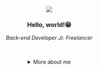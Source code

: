 
<!--
**janainaborges/janainaborges** is a ✨ _special_ ✨ repository because its `README.md` (this file) appears on your GitHub profile.
============================================

Here are some ideas to get you started:

- 🔭 I’m currently working on ...
- 🌱 I’m currently learning ...
- 👯 I’m looking to collaborate on ...
- 🤔 I’m looking for help with ...
- 💬 Ask me about ...
- 📫 How to reach me: ...
- 😄 Pronouns: ...
- ⚡ Fun fact: ...
-->

 <div align="center">
  
<img src="https://github.blog/wp-content/uploads/2018/10/46896184-b679fc80-ce30-11e8-88bf-921e9b788f7c.gif?resize=200%2C200" />





<!--Banner session-->
<!-- <p align="center"><img src="https://imgur.com/jSBcQQe.png"/><br> -->
<!-- <a align="center"><img src="https://i.imgur.com/uTk6zzB.png"/><br> -->

<!--About session-->
<h3>Hello, world!😁</h3>

<span><em>Back-end Developer Jr. Freelancer</em></span>
<br><br>
##


<details>
  <summary> More about me</summary>
<div align="left">
 
``` js
const janaina = {
    personal: {
        fullName: 'Janaina Borges',
        birthDate: '1995-05-20',
        pronouns: 'she' | 'her',
        interests: ['music', 'language learning', 'anime'],
        motivation: [
            'Help improving diversity and inclusion',
            'Making life easier and smarter through tech',
        ],
    },
    technical: {
        technologies: {
            frontEnd: {
                Javascript: ['React'],
                HTML: ['HTML5', 'Semantic HTML'],
                CSS: ['sass', 'styled-components', 'Bootstrap'],
            },
            backEnd: {
                Java: ['Spring Framework'],
                Javascript: ['Node.js', 'Express']
            },
            mobile: ['Ionic'],
            databases: ['mongoDb', 'mySql'],
            architecture: ['Single Page Applications', 'Domain Driven Design', 'Feature First'],
        },
    }
 
 }
```
 
 

<div align="center">
  <a href="https://github.com/janainaborges/janainaborges" target="_blank" rel="noopener noreferrer"><img src="https://img.shields.io/badge/GitHub-100000?style=lat-square&logo=github&logoColor=white" alt="GitHub"></a>
<a href="https://gitlab.com/janainaborgesdr" target="_blank" rel="noopener noreferrer"><img src="https://img.shields.io/badge/GitLab-330F63?style=lat-square&logo=gitlab&logoColor=white" alt="GitLab"></a>
<a href="www.linkedin.com/in/janaina-borges-b2a2b4206" target="_blank" rel="noopener noreferrer"><img src="https://img.shields.io/badge/LinkedIn-0077B5?style=lat-square&logo=linkedin&logoColor=white" alt="LinkedIn"></a>
</div>

 
 
  







